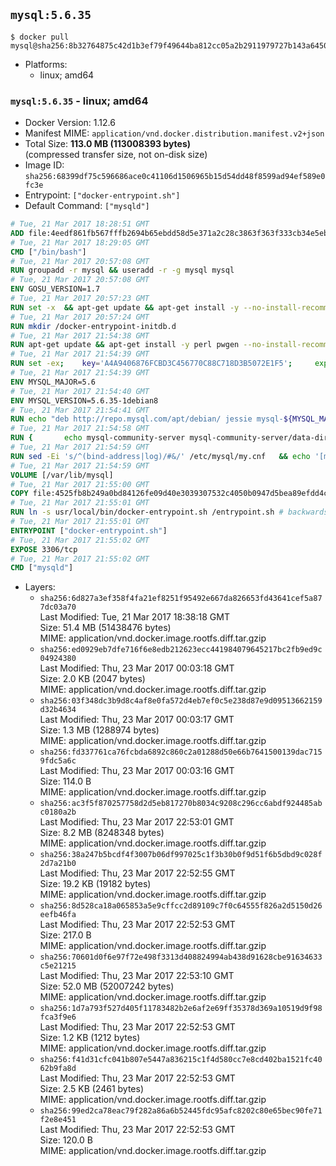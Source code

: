 ## `mysql:5.6.35`

```console
$ docker pull mysql@sha256:8b32764875c42d1b3ef79f49644ba812cc05a2b2911979727b143a64501defb4
```

-	Platforms:
	-	linux; amd64

### `mysql:5.6.35` - linux; amd64

-	Docker Version: 1.12.6
-	Manifest MIME: `application/vnd.docker.distribution.manifest.v2+json`
-	Total Size: **113.0 MB (113008393 bytes)**  
	(compressed transfer size, not on-disk size)
-	Image ID: `sha256:68399df75c596686ace0c41106d1506965b15d54dd48f8599ad94ef589e0fc3e`
-	Entrypoint: `["docker-entrypoint.sh"]`
-	Default Command: `["mysqld"]`

```dockerfile
# Tue, 21 Mar 2017 18:28:51 GMT
ADD file:4eedf861fb567fffb2694b65ebdd58d5e371a2c28c3863f363f333cb34e5eb7b in / 
# Tue, 21 Mar 2017 18:29:05 GMT
CMD ["/bin/bash"]
# Tue, 21 Mar 2017 20:57:08 GMT
RUN groupadd -r mysql && useradd -r -g mysql mysql
# Tue, 21 Mar 2017 20:57:08 GMT
ENV GOSU_VERSION=1.7
# Tue, 21 Mar 2017 20:57:23 GMT
RUN set -x 	&& apt-get update && apt-get install -y --no-install-recommends ca-certificates wget && rm -rf /var/lib/apt/lists/* 	&& wget -O /usr/local/bin/gosu "https://github.com/tianon/gosu/releases/download/$GOSU_VERSION/gosu-$(dpkg --print-architecture)" 	&& wget -O /usr/local/bin/gosu.asc "https://github.com/tianon/gosu/releases/download/$GOSU_VERSION/gosu-$(dpkg --print-architecture).asc" 	&& export GNUPGHOME="$(mktemp -d)" 	&& gpg --keyserver ha.pool.sks-keyservers.net --recv-keys B42F6819007F00F88E364FD4036A9C25BF357DD4 	&& gpg --batch --verify /usr/local/bin/gosu.asc /usr/local/bin/gosu 	&& rm -r "$GNUPGHOME" /usr/local/bin/gosu.asc 	&& chmod +x /usr/local/bin/gosu 	&& gosu nobody true 	&& apt-get purge -y --auto-remove ca-certificates wget
# Tue, 21 Mar 2017 20:57:24 GMT
RUN mkdir /docker-entrypoint-initdb.d
# Tue, 21 Mar 2017 21:54:38 GMT
RUN apt-get update && apt-get install -y perl pwgen --no-install-recommends && rm -rf /var/lib/apt/lists/*
# Tue, 21 Mar 2017 21:54:39 GMT
RUN set -ex; 	key='A4A9406876FCBD3C456770C88C718D3B5072E1F5'; 	export GNUPGHOME="$(mktemp -d)"; 	gpg --keyserver ha.pool.sks-keyservers.net --recv-keys "$key"; 	gpg --export "$key" > /etc/apt/trusted.gpg.d/mysql.gpg; 	rm -r "$GNUPGHOME"; 	apt-key list > /dev/null
# Tue, 21 Mar 2017 21:54:39 GMT
ENV MYSQL_MAJOR=5.6
# Tue, 21 Mar 2017 21:54:40 GMT
ENV MYSQL_VERSION=5.6.35-1debian8
# Tue, 21 Mar 2017 21:54:41 GMT
RUN echo "deb http://repo.mysql.com/apt/debian/ jessie mysql-${MYSQL_MAJOR}" > /etc/apt/sources.list.d/mysql.list
# Tue, 21 Mar 2017 21:54:58 GMT
RUN { 		echo mysql-community-server mysql-community-server/data-dir select ''; 		echo mysql-community-server mysql-community-server/root-pass password ''; 		echo mysql-community-server mysql-community-server/re-root-pass password ''; 		echo mysql-community-server mysql-community-server/remove-test-db select false; 	} | debconf-set-selections 	&& apt-get update && apt-get install -y mysql-server="${MYSQL_VERSION}" && rm -rf /var/lib/apt/lists/* 	&& rm -rf /var/lib/mysql && mkdir -p /var/lib/mysql /var/run/mysqld 	&& chown -R mysql:mysql /var/lib/mysql /var/run/mysqld 	&& chmod 777 /var/run/mysqld
# Tue, 21 Mar 2017 21:54:59 GMT
RUN sed -Ei 's/^(bind-address|log)/#&/' /etc/mysql/my.cnf 	&& echo '[mysqld]\nskip-host-cache\nskip-name-resolve' > /etc/mysql/conf.d/docker.cnf
# Tue, 21 Mar 2017 21:54:59 GMT
VOLUME [/var/lib/mysql]
# Tue, 21 Mar 2017 21:55:00 GMT
COPY file:4525fb8b249a0bd84126fe09d40e3039307532c4050b0947d5bea89efdd4c1c9 in /usr/local/bin/ 
# Tue, 21 Mar 2017 21:55:01 GMT
RUN ln -s usr/local/bin/docker-entrypoint.sh /entrypoint.sh # backwards compat
# Tue, 21 Mar 2017 21:55:01 GMT
ENTRYPOINT ["docker-entrypoint.sh"]
# Tue, 21 Mar 2017 21:55:02 GMT
EXPOSE 3306/tcp
# Tue, 21 Mar 2017 21:55:02 GMT
CMD ["mysqld"]
```

-	Layers:
	-	`sha256:6d827a3ef358f4fa21ef8251f95492e667da826653fd43641cef5a877dc03a70`  
		Last Modified: Tue, 21 Mar 2017 18:38:18 GMT  
		Size: 51.4 MB (51438476 bytes)  
		MIME: application/vnd.docker.image.rootfs.diff.tar.gzip
	-	`sha256:ed0929eb7dfe716f6e8edb212623ecc441984079645217bc2fb9ed9c04924380`  
		Last Modified: Thu, 23 Mar 2017 00:03:18 GMT  
		Size: 2.0 KB (2047 bytes)  
		MIME: application/vnd.docker.image.rootfs.diff.tar.gzip
	-	`sha256:03f348dc3b9d8c4af8e0fa572d4eb7ef0c5e238d87e9d09513662159d32b4634`  
		Last Modified: Thu, 23 Mar 2017 00:03:17 GMT  
		Size: 1.3 MB (1288974 bytes)  
		MIME: application/vnd.docker.image.rootfs.diff.tar.gzip
	-	`sha256:fd337761ca76fcbda6892c860c2a01288d50e66b7641500139dac7159fdc5a6c`  
		Last Modified: Thu, 23 Mar 2017 00:03:16 GMT  
		Size: 114.0 B  
		MIME: application/vnd.docker.image.rootfs.diff.tar.gzip
	-	`sha256:ac3f5f870257758d2d5eb817270b8034c9208c296cc6abdf924485abc0180a2b`  
		Last Modified: Thu, 23 Mar 2017 22:53:01 GMT  
		Size: 8.2 MB (8248348 bytes)  
		MIME: application/vnd.docker.image.rootfs.diff.tar.gzip
	-	`sha256:38a247b5bcdf4f3007b06df997025c1f3b30b0f9d51f6b5dbd9c028f2d7a21b0`  
		Last Modified: Thu, 23 Mar 2017 22:52:55 GMT  
		Size: 19.2 KB (19182 bytes)  
		MIME: application/vnd.docker.image.rootfs.diff.tar.gzip
	-	`sha256:8d528ca18a065853a5e9cffcc2d89109c7f0c64555f826a2d5150d26eefb46fa`  
		Last Modified: Thu, 23 Mar 2017 22:52:53 GMT  
		Size: 217.0 B  
		MIME: application/vnd.docker.image.rootfs.diff.tar.gzip
	-	`sha256:70601d0f6e97f72e498f3313d408824994ab438d91628cbe91634633c5e21215`  
		Last Modified: Thu, 23 Mar 2017 22:53:10 GMT  
		Size: 52.0 MB (52007242 bytes)  
		MIME: application/vnd.docker.image.rootfs.diff.tar.gzip
	-	`sha256:1d7a793f527d405f11783482b2e6af2e69ff35378d369a10519d9f98fca3f9e6`  
		Last Modified: Thu, 23 Mar 2017 22:52:53 GMT  
		Size: 1.2 KB (1212 bytes)  
		MIME: application/vnd.docker.image.rootfs.diff.tar.gzip
	-	`sha256:f41d31cfc041b807e5447a836215c1f4d580cc7e8cd402ba1521fc4062b9fa8d`  
		Last Modified: Thu, 23 Mar 2017 22:52:53 GMT  
		Size: 2.5 KB (2461 bytes)  
		MIME: application/vnd.docker.image.rootfs.diff.tar.gzip
	-	`sha256:99ed2ca78eac79f282a86a6b52445fdc95afc8202c80e65bec90fe71f2e8e451`  
		Last Modified: Thu, 23 Mar 2017 22:52:53 GMT  
		Size: 120.0 B  
		MIME: application/vnd.docker.image.rootfs.diff.tar.gzip
